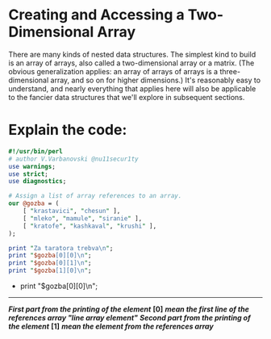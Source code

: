 # Creating and Accessing a Two-Dimensional Array

There are many kinds of nested data structures. The simplest kind to build is an array of arrays, also called a two-dimensional array or a matrix. (The obvious generalization applies: an array of arrays of arrays is a three-dimensional array, and so on for higher dimensions.) It's reasonably easy to understand, and nearly everything that applies here will also be applicable to the fancier data structures that we'll explore in subsequent sections.

# Explain the code:
```perl
#!/usr/bin/perl
# author V.Varbanovski @nu11secur1ty
use warnings;
use strict;
use diagnostics;

# Assign a list of array references to an array.
our @gozba = (
	[ "krastavici", "chesun" ],
	[ "mleko", "mamule", "siranie" ],
	[ "kratofe", "kashkaval", "krushi" ],
);

print "Za taratora trebva\n"; 
print "$gozba[0][0]\n"; 
print "$gozba[0][1]\n";
print "$gozba[1][0]\n";
```
- print "$gozba[0][0]\n";
----------------------------------------------------------------------------------------------------------------------------
***First part from the printing of the element*** **[0]** ***mean the first line of the references array "line array element"***
***Second part from the printing of the element*** **[1]** ***mean the element from the references array***


